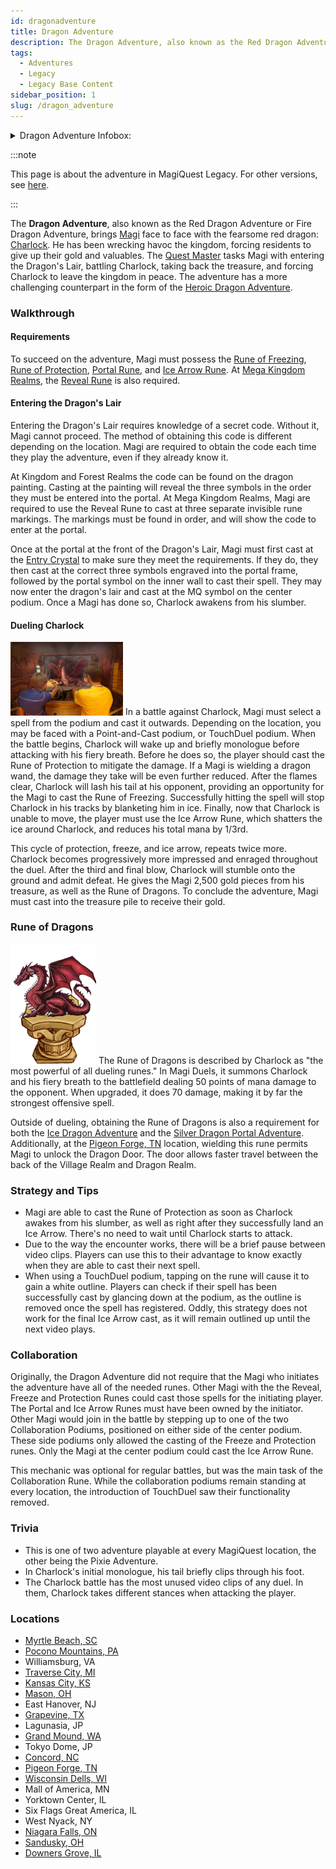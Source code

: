 ```yaml
---
id: dragonadventure
title: Dragon Adventure
description: The Dragon Adventure, also known as the Red Dragon Adventure or Fire Dragon Adventure, brings Magi face to face with the fearsome red dragon Charlock.
tags:
  - Adventures
  - Legacy
  - Legacy Base Content
sidebar_position: 1
slug: /dragon_adventure
---
```


<details>
  <summary>Dragon Adventure Infobox:</summary>
  | Dragon Adventure |
  | --- |
  | <img src="\img\Dragon_Adventure_Art.webp" alt="Dragon Adventure Art" width="270" hight="338" title="Dragon Adventure Art"></img> |

  | General Information |  |
  | --- | --- |
  | Content Set | [Legacy Base Content](docs\Info_About_MagiQuest\Content_Sets\Legacy_Base_Content.md) |
  | Adventure Giver | [Quest Master](docs\Home.mdx) |
  | Reward Giver | [Charlock](docs\Home.mdx) |
  | Prerequisites | - [Rune of Freezing](docs\Home.mdx) <br></br> - [Rune of Protection](docs\Home.mdx) <br></br> - [Portal Rune](docs\Home.mdx) <br></br> - [Ice Arrow Rune](docs\Home.mdx) <br></br> - [Reveal Rune](docs\Home.mdx) ([Myrtle Beach, SC](docs\Home.mdx) and Tokyo Dome, JP) |

  | Rewards |  |  |
  | --- | --- | --- |
  | ***Gold*** | ***XP*** | ***Rune*** |
  | 2500 <img src="\img\Gold.webp" alt="Gold Icon" width="24" hight="24" title="Gold Icon"></img> | 500 <img src="\img\XP.webp" alt="XP Icon" width="24" hight="25" title="XP Icon"></img> | Rune of Dragons |

  | In Other Versions |  |
  | --- | --- |
  | [MagiQuest Chronicles](docs\Home.mdx) | [MagiQuest Plus](docs\Home.mdx) |
</details>

:::note

This page is about the adventure in MagiQuest Legacy. For other versions, see [here](docs\Home.mdx).

:::

The **Dragon Adventure**, also known as the Red Dragon Adventure or Fire Dragon Adventure, brings [Magi](docs\Info_About_MagiQuest\Magi.md) face to face with the fearsome red dragon: [Charlock](docs\Home.mdx). He has been wrecking havoc the kingdom, forcing residents to give up their gold and valuables. The [Quest Master](docs\Home.mdx) tasks Magi with entering the Dragon's Lair, battling Charlock, taking back the treasure, and forcing Charlock to leave the kingdom in peace. The adventure has a more challenging counterpart in the form of the [Heroic Dragon Adventure](docs\Adventures\Adventures_in_MagiQuest_Legacy\Heroic_Dragon_Adventure.md).

### Walkthrough

#### Requirements

To succeed on the adventure, Magi must possess the [Rune of Freezing](docs\Home.mdx), [Rune of Protection](docs\Home.mdx), [Portal Rune](docs\Home.mdx), and [Ice Arrow Rune](docs\Home.mdx). At [Mega Kingdom Realms](docs\Realm_Locations\index.mdx), the [Reveal Rune](docs\Home.mdx) is also required.

#### Entering the Dragon's Lair

Entering the Dragon's Lair requires knowledge of a secret code. Without it, Magi cannot proceed. The method of obtaining this code is different depending on the location. Magi are required to obtain the code each time they play the adventure, even if they already know it.

At Kingdom and Forest Realms the code can be found on the dragon painting. Casting at the painting will reveal the three symbols in the order they must be entered into the portal. At Mega Kingdom Realms, Magi are required to use the Reveal Rune to cast at three separate invisible rune markings. The markings must be found in order, and will show the code to enter at the portal.

Once at the portal at the front of the Dragon's Lair, Magi must first cast at the [Entry Crystal](docs\Home.mdx) to make sure they meet the requirements. If they do, they then cast at the correct three symbols engraved into the portal frame, followed by the portal symbol on the inner wall to cast their spell. They may now enter the dragon's lair and cast at the MQ symbol on the center podium. Once a Magi has done so, Charlock awakens from his slumber.

#### Dueling Charlock

<img src="\img\Charlock_Promo_Image.webp" alt="A duel against Charlock in Myrtle Beach, SC" width="180" hight="117" title="A duel against Charlock in Myrtle Beach, SC"></img> In a battle against Charlock, Magi must select a spell from the podium and cast it outwards. Depending on the location, you may be faced with a Point-and-Cast podium, or TouchDuel podium. When the battle begins, Charlock will wake up and briefly monologue before attacking with his fiery breath. Before he does so, the player should cast the Rune of Protection to mitigate the damage. If a Magi is wielding a dragon wand, the damage they take will be even further reduced. After the flames clear, Charlock will lash his tail at his opponent, providing an opportunity for the Magi to cast the Rune of Freezing. Successfully hitting the spell will stop Charlock in his tracks by blanketing him in ice. Finally, now that Charlock is unable to move, the player must use the Ice Arrow Rune, which shatters the ice around Charlock, and reduces his total mana by 1/3rd.

This cycle of protection, freeze, and ice arrow, repeats twice more. Charlock becomes progressively more impressed and enraged throughout the duel. After the third and final blow, Charlock will stumble onto the ground and admit defeat. He gives the Magi 2,500 gold pieces from his treasure, as well as the Rune of Dragons. To conclude the adventure, Magi must cast into the treasure pile to receive their gold.

### Rune of Dragons

<img src="\img\Dragon_rune.webp" alt="The Rune of Dragons" width="137" hight="192" title="The Rune of Dragons"></img> The Rune of Dragons is described by Charlock as "the most powerful of all dueling runes." In Magi Duels, it summons Charlock and his fiery breath to the battlefield dealing 50 points of mana damage to the opponent. When upgraded, it does 70 damage, making it by far the strongest offensive spell.

Outside of dueling, obtaining the Rune of Dragons is also a requirement for both the [Ice Dragon Adventure](docs\Home.mdx) and the [Silver Dragon Portal Adventure](docs\Home.mdx). Additionally, at the [Pigeon Forge, TN](docs\Home.mdx) location, wielding this rune permits Magi to unlock the Dragon Door. The door allows faster travel between the back of the Village Realm and Dragon Realm.

### Strategy and Tips

- Magi are able to cast the Rune of Protection as soon as Charlock awakes from his slumber, as well as right after they successfully land an Ice Arrow. There's no need to wait until Charlock starts to attack.
- Due to the way the encounter works, there will be a brief pause between video clips. Players can use this to their advantage to know exactly when they are able to cast their next spell.
- When using a TouchDuel podium, tapping on the rune will cause it to gain a white outline. Players can check if their spell has been successfully cast by glancing down at the podium, as the outline is removed once the spell has registered. Oddly, this strategy does not work for the final Ice Arrow cast, as it will remain outlined up until the next video plays.

### Collaboration

Originally, the Dragon Adventure did not require that the Magi who initiates the adventure have all of the needed runes. Other Magi with the the Reveal, Freeze and Protection Runes could cast those spells for the initiating player. The Portal and Ice Arrow Runes must have been owned by the initiator. Other Magi would join in the battle by stepping up to one of the two Collaboration Podiums, positioned on either side of the center podium. These side podiums only allowed the casting of the Freeze and Protection runes. Only the Magi at the center podium could cast the Ice Arrow Rune.

This mechanic was optional for regular battles, but was the main task of the Collaboration Rune. While the collaboration podiums remain standing at every location, the introduction of TouchDuel saw their functionality removed.

### Trivia

- This is one of two adventure playable at every MagiQuest location, the other being the Pixie Adventure.
- In Charlock's initial monologue, his tail briefly clips through his foot.
- The Charlock battle has the most unused video clips of any duel. In them, Charlock takes different stances when attacking the player.

### Locations

- [Myrtle Beach, SC](docs\Home.mdx)
- [Pocono Mountains, PA](docs\Home.mdx)
- Williamsburg, VA
- [Traverse City, MI](docs\Home.mdx)
- [Kansas City, KS](docs\Home.mdx)
- [Mason, OH](docs\Home.mdx)
- East Hanover, NJ
- [Grapevine, TX](docs\Home.mdx)
- Lagunasia, JP
- [Grand Mound, WA](docs\Home.mdx)
- Tokyo Dome, JP
- [Concord, NC](docs\Home.mdx)
- [Pigeon Forge, TN](docs\Home.mdx)
- [Wisconsin Dells, WI](docs\Home.mdx)
- Mall of America, MN
- Yorktown Center, IL
- Six Flags Great America, IL
- West Nyack, NY
- [Niagara Falls, ON](docs\Home.mdx)
- [Sandusky, OH](docs\Home.mdx)
- [Downers Grove, IL](docs\Home.mdx)
